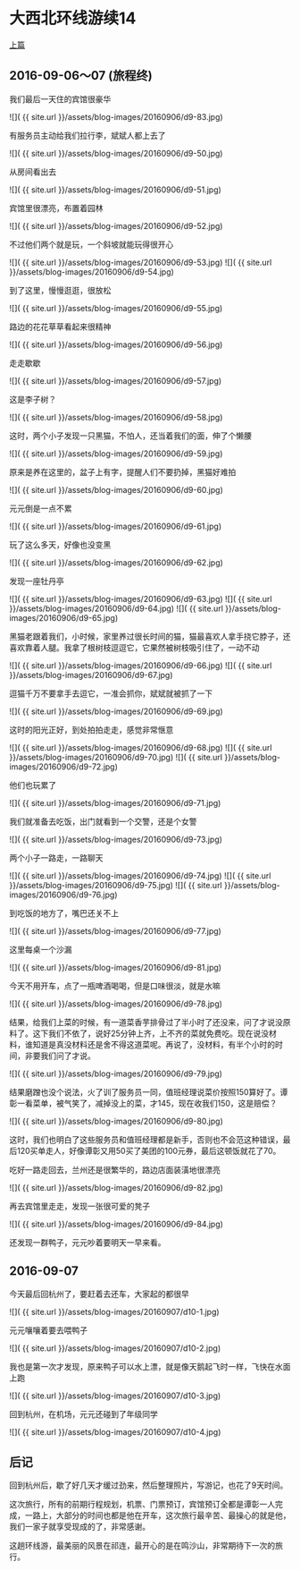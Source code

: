 大西北环线游续14
========================

[上篇](/2016/09/06/大西北14.html)

2016-09-06～07 (旅程终)
------------------------

我们最后一天住的宾馆很豪华

![]( {{ site.url }}/assets/blog-images/20160906/d9-83.jpg)

有服务员主动给我们拉行李，斌斌人都上去了

![]( {{ site.url }}/assets/blog-images/20160906/d9-50.jpg)

从房间看出去

![]( {{ site.url }}/assets/blog-images/20160906/d9-51.jpg)

宾馆里很漂亮，布置着园林

![]( {{ site.url }}/assets/blog-images/20160906/d9-52.jpg)

不过他们两个就是玩，一个斜坡就能玩得很开心

![]( {{ site.url }}/assets/blog-images/20160906/d9-53.jpg)
![]( {{ site.url }}/assets/blog-images/20160906/d9-54.jpg)

到了这里，慢慢逛逛，很放松

![]( {{ site.url }}/assets/blog-images/20160906/d9-55.jpg)

路边的花花草草看起来很精神

![]( {{ site.url }}/assets/blog-images/20160906/d9-56.jpg)

走走歇歇

![]( {{ site.url }}/assets/blog-images/20160906/d9-57.jpg)

这是李子树？

![]( {{ site.url }}/assets/blog-images/20160906/d9-58.jpg)

这时，两个小子发现一只黑猫，不怕人，还当着我们的面，伸了个懒腰

![]( {{ site.url }}/assets/blog-images/20160906/d9-59.jpg)

原来是养在这里的，盆子上有字，提醒人们不要扔掉，黑猫好难拍

![]( {{ site.url }}/assets/blog-images/20160906/d9-60.jpg)

元元倒是一点不累

![]( {{ site.url }}/assets/blog-images/20160906/d9-61.jpg)

玩了这么多天，好像也没变黑

![]( {{ site.url }}/assets/blog-images/20160906/d9-62.jpg)

发现一座牡丹亭

![]( {{ site.url }}/assets/blog-images/20160906/d9-63.jpg)
![]( {{ site.url }}/assets/blog-images/20160906/d9-64.jpg)
![]( {{ site.url }}/assets/blog-images/20160906/d9-65.jpg)

黑猫老跟着我们，小时候，家里养过很长时间的猫，猫最喜欢人拿手挠它脖子，还喜欢靠着人腿。我拿了根树枝逗逗它，它果然被树枝吸引住了，一动不动

![]( {{ site.url }}/assets/blog-images/20160906/d9-66.jpg)
![]( {{ site.url }}/assets/blog-images/20160906/d9-67.jpg)

逗猫千万不要拿手去逗它，一准会抓你，斌斌就被抓了一下

![]( {{ site.url }}/assets/blog-images/20160906/d9-69.jpg)

这时的阳光正好，到处拍拍走走，感觉非常惬意

![]( {{ site.url }}/assets/blog-images/20160906/d9-68.jpg)
![]( {{ site.url }}/assets/blog-images/20160906/d9-70.jpg)
![]( {{ site.url }}/assets/blog-images/20160906/d9-72.jpg)

他们也玩累了

![]( {{ site.url }}/assets/blog-images/20160906/d9-71.jpg)

我们就准备去吃饭，出门就看到一个交警，还是个女警

![]( {{ site.url }}/assets/blog-images/20160906/d9-73.jpg)

两个小子一路走，一路聊天

![]( {{ site.url }}/assets/blog-images/20160906/d9-74.jpg)
![]( {{ site.url }}/assets/blog-images/20160906/d9-75.jpg)
![]( {{ site.url }}/assets/blog-images/20160906/d9-76.jpg)

到吃饭的地方了，嘴巴还关不上

![]( {{ site.url }}/assets/blog-images/20160906/d9-77.jpg)

这里每桌一个沙漏

![]( {{ site.url }}/assets/blog-images/20160906/d9-81.jpg)

今天不用开车，点了一瓶啤酒喝喝，但是口味很淡，就是水嘛

![]( {{ site.url }}/assets/blog-images/20160906/d9-78.jpg)

结果，给我们上菜的时候，有一道菜香芋排骨过了半小时了还没来，问了才说没原料了。这下我们不依了，说好25分钟上齐，上不齐的菜就免费吃。现在说没材料，谁知道是真没材料还是舍不得这道菜呢。再说了，没材料，有半个小时的时间，非要我们问了才说。

![]( {{ site.url }}/assets/blog-images/20160906/d9-79.jpg)

结果磨蹭也没个说法，火了训了服务员一同，值班经理说菜价按照150算好了。谭彰一看菜单，被气笑了，减掉没上的菜，才145，现在收我们150，这是赔偿？

![]( {{ site.url }}/assets/blog-images/20160906/d9-80.jpg)

这时，我们也明白了这些服务员和值班经理都是新手，否则也不会范这种错误，最后120买单走人，好像谭彰又用50买了美团的100元券，最后这顿饭就花了70。

吃好一路走回去，兰州还是很繁华的，路边店面装潢地很漂亮

![]( {{ site.url }}/assets/blog-images/20160906/d9-82.jpg)

再去宾馆里走走，发现一张很可爱的凳子

![]( {{ site.url }}/assets/blog-images/20160906/d9-84.jpg)

还发现一群鸭子，元元吵着要明天一早来看。

2016-09-07
------------------------

今天最后回杭州了，要赶着去还车，大家起的都很早

![]( {{ site.url }}/assets/blog-images/20160907/d10-1.jpg)

元元嚷嚷着要去喂鸭子

![]( {{ site.url }}/assets/blog-images/20160907/d10-2.jpg)

我也是第一次才发现，原来鸭子可以水上漂，就是像天鹅起飞时一样，飞快在水面上跑

![]( {{ site.url }}/assets/blog-images/20160907/d10-3.jpg)

回到杭州，在机场，元元还碰到了年级同学

![]( {{ site.url }}/assets/blog-images/20160907/d10-4.jpg)

后记
------------------------

回到杭州后，歇了好几天才缓过劲来，然后整理照片，写游记，也花了9天时间。

这次旅行，所有的前期行程规划，机票、门票预订，宾馆预订全都是谭彰一人完成，一路上，大部分的时间也都是他在开车，这次旅行最辛苦、最操心的就是他，我们一家子就享受现成的了，非常感谢。

这趟环线游，最美丽的风景在祁连，最开心的是在鸣沙山，非常期待下一次的旅行。